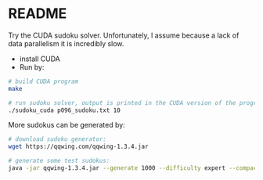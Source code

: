 # README

Try the CUDA sudoku solver. Unfortunately, I assume because a lack of data parallelism it is incredibly slow. 

* install CUDA
* Run by:

```bash
# build CUDA program
make

# run sudoku solver, output is printed in the CUDA version of the program to the console (solve first 10 sudokus)
./sudoku_cuda p096_sudoku.txt 10
```

More sudokus can be generated by: 

```bash
# download sudoku generator:
wget https://qqwing.com/qqwing-1.3.4.jar

# generate some test sudokus:
java -jar qqwing-1.3.4.jar --generate 1000 --difficulty expert --compact > sudoku.txt
```
